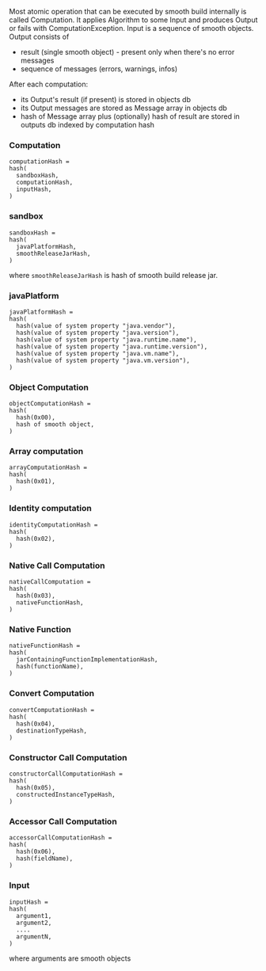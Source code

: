 Most atomic operation that can be executed by smooth build internally is called Computation.
It applies Algorithm to some Input and produces Output or fails with ComputationException.
Input is a sequence of smooth objects.
Output consists of
 - result (single smooth object) - present only when there's no error messages 
 - sequence of messages (errors, warnings, infos)

After each computation:
 - its Output's result (if present) is stored in objects db
 - its Output messages are stored as Message array in objects db
 - hash of Message array plus (optionally) hash of result are stored in outputs db indexed by 
 computation hash
 

### Computation


```
computationHash =
hash(
  sandboxHash,
  computationHash,
  inputHash,
)
```

### sandbox

```
sandboxHash =
hash(
  javaPlatformHash,
  smoothReleaseJarHash,
)
```

where `smoothReleaseJarHash` is hash of smooth build release jar.


### javaPlatform

```
javaPlatformHash =
hash(
  hash(value of system property "java.vendor"),
  hash(value of system property "java.version"),
  hash(value of system property "java.runtime.name"),
  hash(value of system property "java.runtime.version"),
  hash(value of system property "java.vm.name"),
  hash(value of system property "java.vm.version"),
)
```

### Object Computation

```
objectComputationHash =
hash(
  hash(0x00),
  hash of smooth object,
)
```

### Array computation

```
arrayComputationHash =
hash(
  hash(0x01),
)
```

### Identity computation

```
identityComputationHash =
hash(
  hash(0x02),
)
```

### Native Call Computation

```
nativeCallComputation =
hash(
  hash(0x03),
  nativeFunctionHash,
)
```

### Native Function

```
nativeFunctionHash =
hash(
  jarContainingFunctionImplementationHash,
  hash(functionName),
)
```

### Convert Computation

```
convertComputationHash =
hash(
  hash(0x04),
  destinationTypeHash,
)
```

### Constructor Call Computation

```
constructorCallComputationHash =
hash(
  hash(0x05),
  constructedInstanceTypeHash,
)
```

### Accessor Call Computation

```
accessorCallComputationHash =
hash(
  hash(0x06),
  hash(fieldName),
)
```

### Input

```
inputHash =
hash(
  argument1,
  argument2,
  ....
  argumentN,
)
```
where arguments are smooth objects
